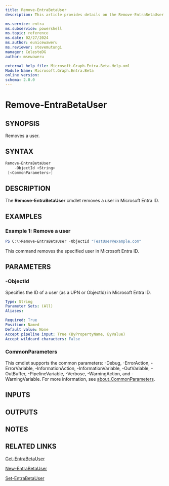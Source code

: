 ```yaml
---
title: Remove-EntraBetaUser
description: This article provides details on the Remove-EntraBetaUser command.

ms.service: entra
ms.subservice: powershell
ms.topic: reference
ms.date: 02/27/2024
ms.author: eunicewaweru
ms.reviewer: stevemutungi
manager: CelesteDG
author: msewaweru

external help file: Microsoft.Graph.Entra.Beta-Help.xml
Module Name: Microsoft.Graph.Entra.Beta
online version:
schema: 2.0.0
---
```


# Remove-EntraBetaUser

## SYNOPSIS
Removes a user.

## SYNTAX

```powershell
Remove-EntraBetaUser 
    -ObjectId <String>
 [<CommonParameters>]
```

## DESCRIPTION
The **Remove-EntraBetaUser** cmdlet removes a user in Microsoft Entra ID.

## EXAMPLES

### Example 1: Remove a user
```powershell
PS C:\>Remove-EntraBetaUser -ObjectId "TestUser@example.com"
```

This command removes the specified user in Microsoft Entra ID.

## PARAMETERS

### -ObjectId
Specifies the ID of a user (as a UPN or ObjectId) in Microsoft Entra ID.

```yaml
Type: String
Parameter Sets: (All)
Aliases:

Required: True
Position: Named
Default value: None
Accept pipeline input: True (ByPropertyName, ByValue)
Accept wildcard characters: False
```

### CommonParameters
This cmdlet supports the common parameters: -Debug, -ErrorAction, -ErrorVariable, -InformationAction, -InformationVariable, -OutVariable, -OutBuffer, -PipelineVariable, -Verbose, -WarningAction, and -WarningVariable. For more information, see [about_CommonParameters](https://go.microsoft.com/fwlink/?LinkID=113216).

## INPUTS

## OUTPUTS

## NOTES

## RELATED LINKS

[Get-EntraBetaUser](Get-EntraBetaUser.md)

[New-EntraBetaUser](New-EntraBetaUser.md)

[Set-EntraBetaUser](Set-EntraBetaUser.md)

